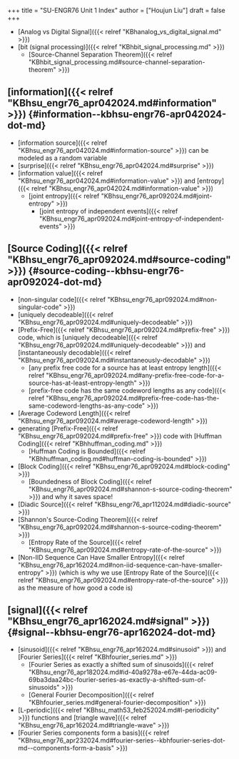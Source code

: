 +++
title = "SU-ENGR76 Unit 1 Index"
author = ["Houjun Liu"]
draft = false
+++

-   [Analog vs Digital Signal]({{< relref "KBhanalog_vs_digital_signal.md" >}})
-   [bit (signal processing)]({{< relref "KBhbit_signal_processing.md" >}})
    -   [Source-Channel Separation Theorem]({{< relref "KBhbit_signal_processing.md#source-channel-separation-theorem" >}})


## [information]({{< relref "KBhsu_engr76_apr042024.md#information" >}}) {#information--kbhsu-engr76-apr042024-dot-md}

-   [information source]({{< relref "KBhsu_engr76_apr042024.md#information-source" >}}) can be modeled as a random variable
-   [surprise]({{< relref "KBhsu_engr76_apr042024.md#surprise" >}})
-   [information value]({{< relref "KBhsu_engr76_apr042024.md#information-value" >}}) and [entropy]({{< relref "KBhsu_engr76_apr042024.md#information-value" >}})
    -   [joint entropy]({{< relref "KBhsu_engr76_apr092024.md#joint-entropy" >}})
        -   [joint entropy of independent events]({{< relref "KBhsu_engr76_apr092024.md#joint-entropy-of-independent-events" >}})


## [Source Coding]({{< relref "KBhsu_engr76_apr092024.md#source-coding" >}}) {#source-coding--kbhsu-engr76-apr092024-dot-md}

-   [non-singular code]({{< relref "KBhsu_engr76_apr092024.md#non-singular-code" >}})
-   [uniquely decodeable]({{< relref "KBhsu_engr76_apr092024.md#uniquely-decodeable" >}})
-   [Prefix-Free]({{< relref "KBhsu_engr76_apr092024.md#prefix-free" >}}) code, which is [uniquely decodeable]({{< relref "KBhsu_engr76_apr092024.md#uniquely-decodeable" >}}) and [instantaneously decodable]({{< relref "KBhsu_engr76_apr092024.md#instantaneously-decodable" >}})
    -   [any prefix free code for a source has at least entropy length]({{< relref "KBhsu_engr76_apr092024.md#any-prefix-free-code-for-a-source-has-at-least-entropy-length" >}})
    -   [prefix-free code has the same codeword lengths as any code]({{< relref "KBhsu_engr76_apr092024.md#prefix-free-code-has-the-same-codeword-lengths-as-any-code" >}})
-   [Average Codeword Length]({{< relref "KBhsu_engr76_apr092024.md#average-codeword-length" >}})
-   generating [Prefix-Free]({{< relref "KBhsu_engr76_apr092024.md#prefix-free" >}}) code with [Huffman Coding]({{< relref "KBhhuffman_coding.md" >}})
    -   [Huffman Coding is Bounded]({{< relref "KBhhuffman_coding.md#huffman-coding-is-bounded" >}})
-   [Block Coding]({{< relref "KBhsu_engr76_apr092024.md#block-coding" >}})
    -   [Boundedness of Block Coding]({{< relref "KBhsu_engr76_apr092024.md#shannon-s-source-coding-theorem" >}}) and why it saves space!
-   [Diadic Source]({{< relref "KBhsu_engr76_apr112024.md#diadic-source" >}})
-   [Shannon's Source-Coding Theorem]({{< relref "KBhsu_engr76_apr092024.md#shannon-s-source-coding-theorem" >}})
    -   [Entropy Rate of the Source]({{< relref "KBhsu_engr76_apr092024.md#entropy-rate-of-the-source" >}})
-   [Non-IID Sequence Can Have Smaller Entropy]({{< relref "KBhsu_engr76_apr162024.md#non-iid-sequence-can-have-smaller-entropy" >}}) (which is why we use [Entropy Rate of the Source]({{< relref "KBhsu_engr76_apr092024.md#entropy-rate-of-the-source" >}}) as the measure of how good a code is)


## [signal]({{< relref "KBhsu_engr76_apr162024.md#signal" >}}) {#signal--kbhsu-engr76-apr162024-dot-md}

-   [sinusoid]({{< relref "KBhsu_engr76_apr162024.md#sinusoid" >}}) and [Fourier Series]({{< relref "KBhfourier_series.md" >}})
    -   [Fourier Series as exactly a shifted sum of sinusoids]({{< relref "KBhsu_engr76_apr182024.md#id-40a9278a-e67e-44da-ac09-69ba3daa24bc-fourier-series-as-exactly-a-shifted-sum-of-sinusoids" >}})
    -   [General Fourier Decomposition]({{< relref "KBhfourier_series.md#general-fourier-decomposition" >}})
-   [L-periodic]({{< relref "KBhsu_math53_feb252024.md#l-periodicity" >}}) functions and [triangle wave]({{< relref "KBhsu_engr76_apr162024.md#triangle-wave" >}})
-   [Fourier Series components form a basis]({{< relref "KBhsu_engr76_apr232024.md#fourier-series--kbhfourier-series-dot-md--components-form-a-basis" >}})
